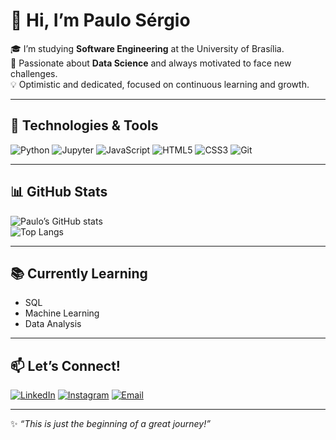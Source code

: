 # 👋 Hi, I’m Paulo Sérgio

🎓 I’m studying **Software Engineering** at the University of Brasília.  
🚀 Passionate about **Data Science** and always motivated to face new challenges.  
💡 Optimistic and dedicated, focused on continuous learning and growth.  

---

## 🔧 Technologies & Tools
![Python](https://img.shields.io/badge/Python-3776AB?style=for-the-badge&logo=python&logoColor=white)
![Jupyter](https://img.shields.io/badge/Jupyter-F37626?style=for-the-badge&logo=jupyter&logoColor=white)
![JavaScript](https://img.shields.io/badge/JavaScript-F7DF1E?style=for-the-badge&logo=javascript&logoColor=black)
![HTML5](https://img.shields.io/badge/HTML5-E34F26?style=for-the-badge&logo=html5&logoColor=white)
![CSS3](https://img.shields.io/badge/CSS3-1572B6?style=for-the-badge&logo=css3&logoColor=white)
![Git](https://img.shields.io/badge/Git-F05032?style=for-the-badge&logo=git&logoColor=white)

---

## 📊 GitHub Stats
![Paulo’s GitHub stats](https://github-readme-stats.vercel.app/api?username=Paulosrsr&show_icons=true&theme=radical)  
![Top Langs](https://github-readme-stats.vercel.app/api/top-langs/?username=Paulosrsr&layout=compact&theme=radical)

---

## 📚 Currently Learning
- SQL  
- Machine Learning  
- Data Analysis  

---

## 📫 Let’s Connect!
[![LinkedIn](https://img.shields.io/badge/LinkedIn-0A66C2?style=for-the-badge&logo=linkedin&logoColor=white)](SEU_LINKEDIN)
[![Instagram](https://img.shields.io/badge/Instagram-E4405F?style=for-the-badge&logo=instagram&logoColor=white)](SEU_INSTAGRAM)
[![Email](https://img.shields.io/badge/Email-D14836?style=for-the-badge&logo=gmail&logoColor=white)](mailto:SEU_EMAIL)

---

✨ *“This is just the beginning of a great journey!”*


<!--
**Paulosrsr/Paulosrsr** is a ✨ _special_ ✨ repository because its `README.md` (this file) appears on your GitHub profile.

Here are some ideas to get you started:

- 🔭 I’m currently working on ...
- 🌱 I’m currently learning ...
- 👯 I’m looking to collaborate on ...
- 🤔 I’m looking for help with ...
- 💬 Ask me about ...
- 📫 How to reach me: ...
- 😄 Pronouns: ...
- ⚡ Fun fact: ...
-->
